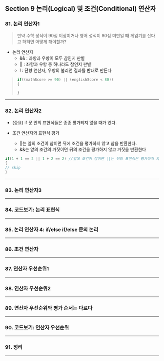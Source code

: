 ## Section 9 논리(Logical) 및 조건(Conditional) 연산자


### 81. 논리 연산자1

> 만약 수학 성적이 90점 이상이거나 영어 성적이 80점 미만일 때 게임기를 산다고 하혀면 어떻게 해야할까?

- 논리 연산자
  - && : 좌항과 우항이 모두 참인지 판별
  - || : 좌항과 우항 중 하나라도 참인지 판별
  - ! : 단항 연산자, 우항의 불리언 결과를 반대로 만든다

> ```cs
> if((mathScore >= 90) || (englishScore < 80))
>{
>
>}
> ```
---

### 82. 논리 연산자2

- (중요) if 문 안의 표현식들은 종종 평가되지 않을 때가 있다.

- 조건 연산자와 표현식 평가
  - ||는 앞의 조건이 참이면 뒤에 조건을 평가하지 않고 참을 반환한다.
  - &&는 앞의 조건의 거짓이면 뒤의 조건을 평가하지 않고 거짓을 반환한다
```cs
if(1 + 1 == 2 || 1 + 2 == 2) //앞에 조건이 참이면 ||는 뒤의 표현식은 평가하지 않는다.
{
// skip
}
```

---

### 83. 논리 연산자3

---

### 84. 코드보기: 논리 표현식

---
### 85. 논리 연산자 4: if/else if/else 문의 논리

---
### 86. 조건 연산자

---
### 87. 연산자 우선순위1

---
### 88. 연산자 우선순위2

---
### 89. 연산자 우선순위와 평가 순서는 다르다

---
### 90. 코드보기: 연산자 우선순위

---
### 91. 정리

---
